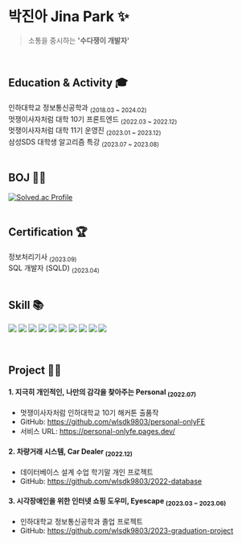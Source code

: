 # 박진아 Jina Park ✨
> 소통을 중시하는 <b>'수다쟁이 개발자'</b>

<br/>

## Education & Activity 🎓
인하대학교 정보통신공학과 <sub>(2018.03 ~ 2024.02)</sub> <br/>
멋쟁이사자처럼 대학 10기 프론트엔드 <sub>(2022.03 ~ 2022.12)</sub> <br/>
멋쟁이사자처럼 대학 11기 운영진 <sub>(2023.01 ~ 2023.12)</sub> <br/>
삼성SDS 대학생 알고리즘 특강 <sub>(2023.07 ~ 2023.08)</sub> <br/><br/>

## BOJ 👩‍💻
[![Solved.ac Profile](http://mazassumnida.wtf/api/v2/generate_badge?boj=wlsdk9803)](https://solved.ac/wlsdk9803/)
<br/><br/>

## Certification 🏆
정보처리기사 <sub>(2023.09)</sub> <br/>
SQL 개발자 (SQLD) <sub>(2023.04)</sub> <br/><br/>

## Skill 📚
<p>
  <img src="https://img.shields.io/badge/c++-00599C?style=for-the-badge&logo=c%2B%2B&logoColor=white">
  <img src="https://img.shields.io/badge/python-3776AB?style=for-the-badge&logo=python&logoColor=white"> 
  <img src="https://img.shields.io/badge/HTML5-E34F26?style=for-the-badge&logo=HTML5&logoColor=white">
  <img src="https://img.shields.io/badge/css-1572B6?style=for-the-badge&logo=css3&logoColor=white"> 
  <img src="https://img.shields.io/badge/javascript-F7DF1E?style=for-the-badge&logo=javascript&logoColor=black"> 
  <img src="https://img.shields.io/badge/react-61DAFB?style=for-the-badge&logo=react&logoColor=white"> 
  <img src="https://img.shields.io/badge/node.js-339933?style=for-the-badge&logo=Node.js&logoColor=white">
  <img src="https://img.shields.io/badge/express-000000?style=for-the-badge&logo=express&logoColor=white">
  <img src="https://img.shields.io/badge/mysql-4479A1?style=for-the-badge&logo=mysql&logoColor=white"> 
  <img src="https://img.shields.io/badge/Figma-F24E1E?style=for-the-badge&logo=Figma&logoColor=white">
</p><br/>

## Project 👩‍💻
#### 1. 지극히 개인적인, 나만의 감각을 찾아주는 Personal <sub>(2022.07)</sub>
- 멋쟁이사자처럼 인하대학교 10기 해커톤 출품작
- GitHub: https://github.com/wlsdk9803/personal-onlyFE
- 서비스 URL: https://personal-onlyfe.pages.dev/

#### 2. 차량거래 시스템, Car Dealer <sub>(2022.12)</sub>
- 데이터베이스 설계 수업 학기말 개인 프로젝트
- GitHub: https://github.com/wlsdk9803/2022-database

#### 3. 시각장애인을 위한 인터넷 쇼핑 도우미, Eyescape <sub>(2023.03 ~ 2023.06)</sub>
- 인하대학교 정보통신공학과 졸업 프로젝트
- GitHub: https://github.com/wlsdk9803/2023-graduation-project
